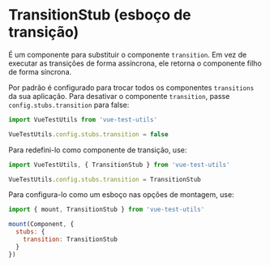 # TransitionStub (esboço de transição)

É um componente para substituir o componente `transition`. Em vez de executar as transições de forma assíncrona, ele retorna o componente filho de forma síncrona.

Por padrão é configurado para trocar todos os componentes `transitions` da sua aplicação. Para desativar o componente `transition`, passe `config.stubs.transition` para false:

```js
import VueTestUtils from 'vue-test-utils'

VueTestUtils.config.stubs.transition = false
```

Para redefini-lo como componente de transição, use:

```js
import VueTestUtils, { TransitionStub } from 'vue-test-utils'

VueTestUtils.config.stubs.transition = TransitionStub
```

Para configura-lo como um esboço nas opções de montagem, use:

```js
import { mount, TransitionStub } from 'vue-test-utils'

mount(Component, {
  stubs: {
    transition: TransitionStub
  }
})
```

